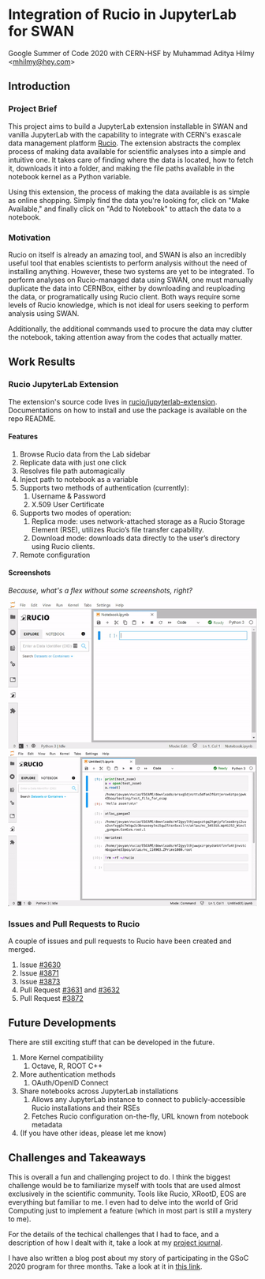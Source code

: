 # Integration of Rucio in JupyterLab for SWAN
Google Summer of Code 2020 with CERN-HSF by Muhammad Aditya Hilmy <<mhilmy@hey.com>>

## Introduction
### Project Brief
This project aims to build a JupyterLab extension installable in SWAN and vanilla JupyterLab with the capability to integrate with CERN's exascale data management platform [Rucio](https://github.com/rucio/rucio). The extension abstracts the complex process of making data available for scientific analyses into a simple and intuitive one. It takes care of finding where the data is located, how to fetch it, downloads it into a folder, and making the file paths available in the notebook kernel as a Python variable.

Using this extension, the process of making the data available is as simple as online shopping. Simply find the data you're looking for, click on "Make Available," and finally click on "Add to Notebook" to attach the data to a notebook.

### Motivation
Rucio on itself is already an amazing tool, and SWAN is also an incredibly useful tool that enables scientists to perform analysis without the need of installing anything. However, these two systems are yet to be integrated. To perform analyses on Rucio-managed data using SWAN, one must manually duplicate the data into CERNBox, either by downloading and reuploading the data, or programatically using Rucio client. Both ways require some levels of Rucio knowledge, which is not ideal for users seeking to perform analysis using SWAN.

Additionally, the additional commands used to procure the data may clutter the notebook, taking attention away from the codes that actually matter.


## Work Results
### Rucio JupyterLab Extension
The extension's source code lives in [rucio/jupyterlab-extension](https://github.com/rucio/jupyterlab-extension). Documentations on how to install and use the package is available on the repo README.

#### Features
1. Browse Rucio data from the Lab sidebar
2. Replicate data with just one click
3. Resolves file path automagically
4. Inject path to notebook as a variable
5. Supports two methods of authentication (currently):
    1. Username & Password
    2. X.509 User Certificate
6. Supports two modes of operation:
    1. Replica mode: uses network-attached storage as a Rucio Storage Element (RSE), utilizes Rucio’s file transfer capability.
    2. Download mode: downloads data directly to the user’s directory using Rucio clients.
7. Remote configuration


#### Screenshots
*Because, what's a flex without some screenshots, right?*

![](screen2.gif)
![](screen1.gif)

### Issues and Pull Requests to Rucio
A couple of issues and pull requests to Rucio have been created and merged.
1. Issue [#3630](https://github.com/rucio/rucio/issues/3630)
2. Issue [#3871](https://github.com/rucio/rucio/issues/3871)
3. Issue [#3873](https://github.com/rucio/rucio/issues/3873)
4. Pull Request [#3631](https://github.com/rucio/rucio/pull/3631) and [#3632](https://github.com/rucio/rucio/pull/3632)
5. Pull Request [#3872](https://github.com/rucio/rucio/pull/3872)


## Future Developments
There are still exciting stuff that can be developed in the future.
1. More Kernel compatibility
   1. Octave, R, ROOT C++
2. More authentication methods
   1. OAuth/OpenID Connect
3. Share notebooks across JupyterLab installations
   1. Allows any JupyterLab instance to connect to publicly-accessible Rucio installations and their RSEs
   2. Fetches Rucio configuration on-the-fly, URL known from notebook metadata
4. (If you have other ideas, please let me know)



## Challenges and Takeaways
This is overall a fun and challenging project to do. I think the biggest challenge would be to familiarize myself with tools that are used almost exclusively in the scientific community. Tools like Rucio, XRootD, EOS are everything but familiar to me. I even had to delve into the world of Grid Computing just to implement a feature (which in most part is still a mystery to me).

For the details of the techical challenges that I had to face, and a description of how I dealt with it, take a look at my [project journal](https://github.com/didithilmy/gsoc2020/tree/master/journal).

I have also written a blog post about my story of participating in the GSoC 2020 program for three months. Take a look at it in [this link](https://www.linkedin.com/pulse/helping-high-energy-physics-one-commit-time-gsoc-2020-hilmy).